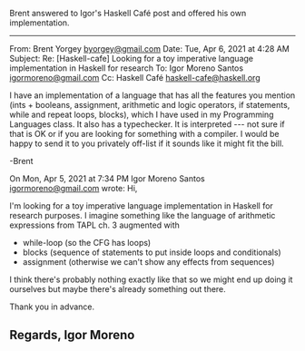 Brent answered to Igor's Haskell Café post and offered his own implementation.

---
From: Brent Yorgey <byorgey@gmail.com>
Date: Tue, Apr 6, 2021 at 4:28 AM
Subject: Re: [Haskell-cafe] Looking for a toy imperative language implementation in Haskell for research
To: Igor Moreno Santos <igormoreno@gmail.com>
Cc: Haskell Café <haskell-cafe@haskell.org>


I have an implementation of a language that has all the features you mention (ints + booleans, assignment, arithmetic and logic operators, if statements, while and repeat loops, blocks), which I have used in my Programming Languages class.  It also has a typechecker.  It is interpreted --- not sure if that is OK or if you are looking for something with a compiler.  I would be happy to send it to you privately off-list if it sounds like it might fit the bill.

-Brent

On Mon, Apr 5, 2021 at 7:34 PM Igor Moreno Santos <igormoreno@gmail.com> wrote:
Hi,

I'm looking for a toy imperative language implementation in Haskell for research purposes. I imagine something like the language of arithmetic expressions from TAPL ch. 3 augmented with
- while-loop (so the CFG has loops)
- blocks (sequence of statements to put inside loops and conditionals)
- assignment (otherwise we can't show any effects from sequences)

I think there's probably nothing exactly like that so we might end up doing it ourselves but maybe there's already something out there.

Thank you in advance.

Regards,
Igor Moreno
---
